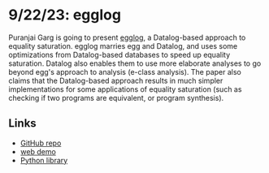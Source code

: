 # 9/22/23: egglog

Puranjai Garg is going to present
[egglog](https://dl.acm.org/doi/10.1145/3591239), a Datalog-based approach to
equality saturation.  egglog marries egg and Datalog, and uses some
optimizations from Datalog-based databases to speed up equality saturation.
Datalog also enables them to use more elaborate analyses to go beyond egg's
approach to analysis (e-class analysis).  The paper also claims that the
Datalog-based approach results in much simpler implementations for some
applications of equality saturation (such as checking if two programs are
equivalent, or program synthesis).

## Links

- [GitHub repo](https://github.com/egraphs-good/egglog)
- [web demo](https://egraphs-good.github.io/egglog/)
- [Python library](https://egg-smol-python.readthedocs.io/en/latest/)
